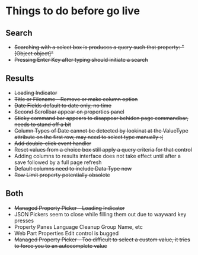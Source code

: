 # Things to do before go live


## Search
* ~~Searching with a select box is produces a query such that property: "[Object object]"~~
* ~~Pressing Enter Key after typing should initiate a search~~

## Results
* ~~Loading Indicator~~
* ~~Title or Filename - Remove or make column option~~
* ~~Date Fields default to date only, no time~~
* ~~Second Scrollbar appear on properties panel~~
* ~~Sticky command bar appears to disappear behiden page commandbar, needs to stand off a bit~~
* ~~Column Types of Date cannot be detected by lookinat at the ValueType attribute on the first row, may need to select type manually :(~~
* ~~Add double-click event handler~~
* ~~Reset values from a choice box still apply a query criteria for that control~~
* Adding columns to results interface does not take effect until after a save followed by a full page refresh
* ~~Default columns need to include Data Type now~~
* ~~Row Limit property potentially obsolete~~

## Both

* ~~Managed Property Picker - Loading Indicator~~
* JSON Pickers seem to close while filling them out due to wayward key presses
* Property Panes Language Cleanup Group Name, etc
* Web Part Properties Edit control is bugged
* ~~Managed Property Picker - Too difficult to select a custom value, it tries to force you to an autocomplete value~~

